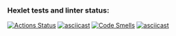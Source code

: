 ### Hexlet tests and linter status:
[![Actions Status](https://github.com/e4riya/java-project-71/actions/workflows/hexlet-check.yml/badge.svg)](https://github.com/e4riya/java-project-71/actions)
[![asciicast](https://asciinema.org/a/QpiK9bf3Vkmrc6eaOwlbDCp9y.svg)](https://asciinema.org/a/QpiK9bf3Vkmrc6eaOwlbDCp9y)
[![Code Smells](https://sonarcloud.io/api/project_badges/measure?project=e4riya_java-project-71&metric=code_smells)](https://sonarcloud.io/summary/new_code?id=e4riya_java-project-71)
[![asciicast](https://asciinema.org/a/zOQjAkRxNqPLS4WFRbEXJQpx5.svg)](https://asciinema.org/a/zOQjAkRxNqPLS4WFRbEXJQpx5)
